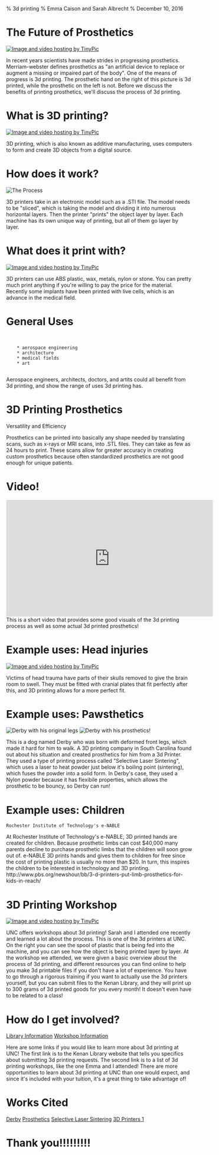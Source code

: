 % 3d printing
% Emma Caison and Sarah Albrecht
% December 10, 2016

# The Future of Prosthetics

<a href="http://tinypic.com?ref=fthrvl" target="_blank"><img src="http://i68.tinypic.com/fthrvl.jpg" border="0" alt="Image and video hosting by TinyPic"></a>

<aside class="notes">
In recent years scientists have made strides in progressing prosthetics. Merriam-webster defines prosthetics as "an artificial device to replace or augment
a missing or impaired part of the body". One of the means of progress is 3d printing. The prosthetic hand on the right of this picture is 3d printed, while the prosthetic on the left is not. Before we discuss the benefits of printing prosthetics, we'll discuss the process of 3d printing.
</aside>




# What is 3D printing?


<a href="http://tinypic.com?ref=fjgm04" target="_blank"><img src="http://i65.tinypic.com/fjgm04.jpg" border="0" alt="Image and video hosting by TinyPic"></a>
    


<aside class="notes">
3D printing, which is also known as additive manufacturing, uses computers to
form and create 3D objects from a digital source.
</aside>


# How does it work?

![The Process](http://www.techandtrick.com/wp-content/uploads/2015/04/how-3d-printing-works-1.jpg)


<aside class="notes">
3D printers take in an electronic model such as a .STl file. The model needs to
be "sliced", which is taking the model and dividing it into numerous horizontal
layers. Then the printer "prints" the object layer by layer. Each machine has
its own unique way of printing, but all of them go layer by layer.
</aside>


# What does it print with?



<a href="http://tinypic.com?ref=e8lcnd" target="_blank"><img src="http://i68.tinypic.com/e8lcnd.jpg" border="0" alt="Image and video hosting by TinyPic"></a>

<aside class="notes">
3D printers can use ABS plastic, wax, metals, nylon or stone. You can pretty
much print anything if you're willing to pay the price for the material. Recently
some implants have been printed with live cells, which is an advance in the
medical field.
</aside>


# General Uses


```


	* aerospace engineering
	* architecture
	* medical fields
	* art
    
```
<aside class="notes">
Aerospace engineers, architects, doctors, and artits could all benefit from 3d printing, and show the range of uses 3d printing has.
</aside>




# 3D Printing Prosthetics



Versatility and Efficiency

<aside class="notes">
Prosthetics can be printed into basically any shape needed by translating scans, such
as x-rays or MRI scans, into .STL files. They can take as few as 24 hours to
print. These scans allow for greater accuracy in creating custom prosthetics because
often standardized prosthetics are not good enough for unique patients.
</aside>


# Video!
 

<iframe width="560" height="315" src="https://www.youtube.com/embed/w8Nvq7aGqoA" frameborder="0" allowfullscreen></iframe>

 
<aside class="notes">
This is a short video that provides some good visuals of the 3d printing process as well as some actual 3d printed prosthetics!
</aside>




# Example uses: Head injuries

<a href="http://tinypic.com?ref=wtb12w" target="_blank"><img src="http://i68.tinypic.com/wtb12w.jpg" border="0" alt="Image and video hosting by TinyPic"></a>


<aside class="notes">
Victims of head trauma have parts of their skulls removed to give the brain room
to swell. They must be fitted with cranial plates that fit perfectly after this,
and 3D printing allows for a more perfect fit.</aside>


# Example uses: Pawsthetics

![Derby with his original legs](http://www.3ders.org/images2014/3d-printed-custom-prosthetic-legs-derby-the-dog-2.png)
![Derby with his prosthetics!](https://i.ytimg.com/vi/uRmoowIN8aY/maxresdefault.jpg)

<aside class="notes">
	This is a dog named Derby who was born with deformed front legs, which made it hard for him to walk. A 3D printing company in South Carolina found out about his situation and created prosthetics for him from a 3d Printer. They used a type of printing process called "Selective Laser Sintering", which uses a laser to heat powder just below it's boiling point (sintering), which fuses the powder into a solid form. In Derby's case, they used a Nylon powder because it has flexibile properties, which allows the prosthetic to be bouncy, so Derby can run!
</aside>




# Example uses: Children


```
Rochester Institute of Technology's e-NABLE
```
<aside class="notes">
At Rochester Institute of Technology's e-NABLE, 3D printed hands are
created for children. Because prosthetic limbs can cost $40,000 many parents decline
to purchase prosthetic limbs that the children will soon grow out of. e-NABLE
3D prints hands and gives them to children for free since the cost of printing
plastic is usually no more than $20. In turn, this inspires the children to be
interested in technology and 3D printing.
http://www.pbs.org/newshour/bb/3-d-printers-put-limb-prosthetics-for-kids-in-reach/
</aside>


# 3D Printing Workshop
 
<a href="http://tinypic.com?ref=2zi51ls" target="_blank"><img src="http://i65.tinypic.com/2zi51ls.jpg" border="0" alt="Image and video hosting by TinyPic"></a>
 

<aside class="notes">
	UNC offers workshops about 3d printing! Sarah and I attended one recently and learned a lot about the process. This is one of the 3d printers at UNC. On the right you can see the spool of plastic that is being fed into the machine, and you can see how the object is being printed layer by layer. At the workshop we attended, we were given a basic overview about the process of 3d printing, and different resources you can find online to help you make 3d printable files if you don't have a lot of experience. You have to go through a rigorous training if you want to actually use the 3d printers yourself, but you can submit files to the Kenan Library, and they will print up to 300 grams of 3d printed goods for you every month! It doesn't even have to be related to a class!
</aside>


# How do I get involved?
 

[Library Information](http://library.unc.edu/makerspace/3d-printing/)
[Workshop Information](http://library.unc.edu/makerspace/workshops/)

<aside class="notes">
	Here are some links if you would like to learn more about 3d printing at UNC! The first link is to the Kenan Library website that tells you specifics about submitting 3d printing requests. The second link is to a list of 3d printing workshops, like the one Emma and I attended! There are more opportunities to learn about 3d printing at UNC than one would expect, and since it's included with your tuition, it's a great thing to take advantage of!
</aside>
 
# Works Cited
 

[Derby](https://www.engadget.com/2015/12/29/derby-the-dog-gets-better-3d-printed-paw-prosthetics/)
[Prosthetics](https://www.ncbi.nlm.nih.gov/pmc/articles/PMC4189697/)
[Selective Laser Sintering](http://www.livescience.com/38862-selective-laser-sintering.html)
[3D Printers 1](http://www.independent.co.uk/life-style/gadgets-and-tech/features/3d-printing-for-dummies-how-do-3d-printers-work-8668937.html)



# Thank you!!!!!!!!!